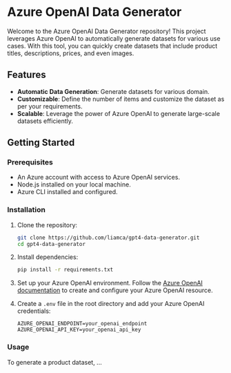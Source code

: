 # Azure OpenAI Data Generator  
  
Welcome to the Azure OpenAI Data Generator repository! This project leverages Azure OpenAI to automatically generate datasets for various use cases. With this tool, you can quickly create datasets that include product titles, descriptions, prices, and even images.  
  
## Features  
  
- **Automatic Data Generation**: Generate datasets for various domain.  
- **Customizable**: Define the number of items and customize the dataset as per your requirements.  
- **Scalable**: Leverage the power of Azure OpenAI to generate large-scale datasets efficiently.  
  
## Getting Started  
  
### Prerequisites  
  
- An Azure account with access to Azure OpenAI services.  
- Node.js installed on your local machine.  
- Azure CLI installed and configured.  
  
### Installation  
  
1. Clone the repository:  
  
    ```sh  
    git clone https://github.com/liamca/gpt4-data-generator.git
    cd gpt4-data-generator  
    ```  
  
2. Install dependencies:  
  
    ```sh  
    pip install -r requirements.txt  
    ```  
  
3. Set up your Azure OpenAI environment. Follow the [Azure OpenAI documentation](https://docs.microsoft.com/en-us/azure/cognitive-services/openai/) to create and configure your Azure OpenAI resource.  
  
4. Create a `.env` file in the root directory and add your Azure OpenAI credentials:  
  
    ```plaintext  
    AZURE_OPENAI_ENDPOINT=your_openai_endpoint  
    AZURE_OPENAI_API_KEY=your_openai_api_key  
    ```  
  
### Usage  
  
To generate a product dataset, ...
